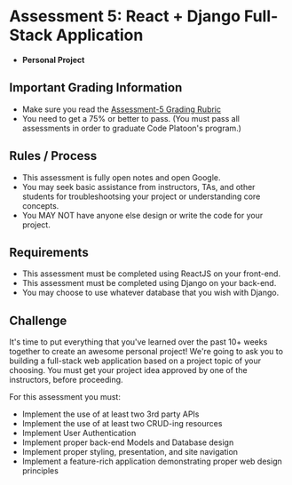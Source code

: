 # Assessment 5: React + Django Full-Stack Application
- **Personal Project**

## Important Grading Information
- Make sure you read the [Assessment-5 Grading Rubric](https://docs.google.com/spreadsheets/d/13ORPURoJ_l57XPTRVydIpFdSs68ZoSeOJ_92LfeySoA/edit?usp=sharing)
- You need to get a 75% or better to pass. (You must pass all assessments in order to graduate Code Platoon's program.)

## Rules / Process
- This assessment is fully open notes and open Google.
- You may seek basic assistance from instructors, TAs, and other students for troubleshootsing your project or understanding core concepts.
- You MAY NOT have anyone else design or write the code for your project. 

## Requirements
- This assessment must be completed using ReactJS on your front-end.
- This assessment must be completed using Django on your back-end.
- You may choose to use whatever database that you wish with Django. 

## Challenge
It's time to put everything that you've learned over the past 10+ weeks together to create an awesome personal project! We're going to ask you to building a full-stack web application based on a project topic of your choosing. You must get your project idea approved by one of the instructors, before proceeding. 

For this assessment you must:
- Implement the use of at least two 3rd party APIs
- Implement the use of at least two CRUD-ing resources
- Implement User Authentication
- Implement proper back-end Models and Database design
- Implement proper styling, presentation, and site navigation
- Implement a feature-rich application demonstrating proper web design principles
